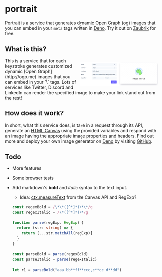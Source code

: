 # portrait

Portrait is a service that generates dynamic Open Graph (og) images that you can
embed in your `meta` tags written in [Deno](https://deno.land/). Try it out on
[Zaubrik](https://portrait.zaubrik.com) for free.

## What is this?

<img src="./portrait_zaubrik-2022-04-10.png" alt="Portrait preview" width="50%" align="right" style="padding: 12px">
This is a service that for each keystroke generates customized dynamic
[Open Graph](http://ogp.me) images that you can embed in your `\<meta>` tags.
Lots of services like Twitter, Discord and LinkedIn can render the specified
image to make your link stand out from the rest!

## How does it work?

In short, what this service does, is take in a request through its API, generate
an [HTML Canvas](https://developer.mozilla.org/en-US/docs/Web/API/Canvas_API)
using the provided variables and respond with an image having the appropriate
image properties and headers. Find out more and deploy your own image generator
on [Deno](https://deno.land/) by visiting
[GitHub](https://github.com/Zaubrik/portrait).

## Todo

- More features
- Some browser tests
- Add markdown's **bold** and _italic_ syntax to the text input.

  - Idea:
    [ctx.measureText](https://developer.mozilla.org/en-US/docs/Web/API/CanvasRenderingContext2D/measureText)
    from the Canvas API and RegExp?

  ```ts
  const regexBold = /\*\*([^*]*)\*\*/g
  const regexItalic = /\*([^*]*)\*/g

  function parse(regExp: RegExp) {
    return (str: string) => {
      return [...str.matchAll(regExp)]
    }
  }

  const parseBold = parse(regexBold)
  const parseItalic = parse(regexItalic)

  let r1 = parseBold("aaa bb**ff**ccc,c**cc d**dd")
  ```
